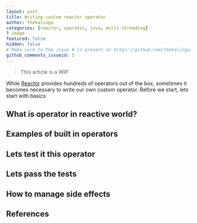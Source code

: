 ```yaml
---
layout: post
title: Writing custom reactor operator
author: thekalinga
categories: [reactor, operator, java, multi-threading]
? image
featured: false
hidden: false
# Make sure to the issue # is present at https://github.com/thekalinga/thekalinga.in-comments/issues
github_comments_issueid: 2
---
```


> This article is a WIP

While [Reactor]() provides hundreds of operators out of the box, sometimes it becomes necessary to write our own custom operator. Before we start, lets start with basics

## What is operator in reactive world?

## Examples of built in operators

## Lets test it this operator

## Lets pass the tests

## How to manage side effects

## References
